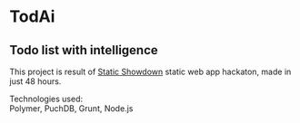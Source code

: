 # TodAi
## Todo list with intelligence

This project is result of [Static Showdown](http://www.staticshowdown.com/) static web app hackaton, made in just 48 hours.


Technologies used:  
Polymer, PuchDB, Grunt, Node.js
